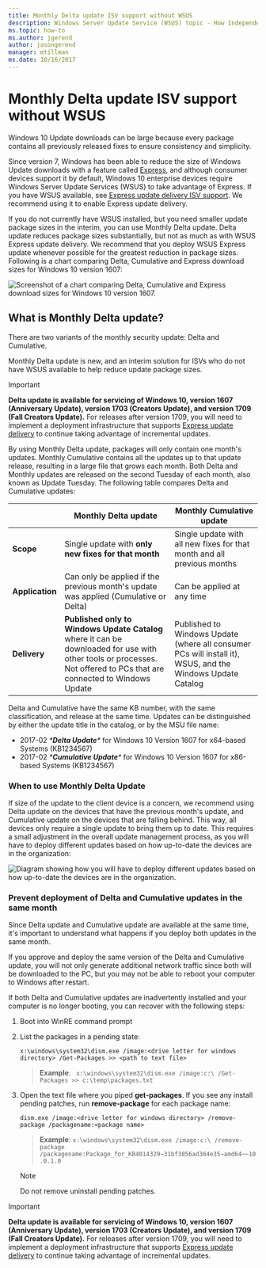 ```yaml
---
title: Monthly Delta update ISV support without WSUS
description: Windows Server Update Service (WSUS) topic - How Independent Software Vendors (ISV) can temporarily use Monthly Delta update instead of WSUS Express update delivery to reduce package size
ms.topic: how-to
ms.author: jgerend
author: jasongerend
manager: mtillman
ms.date: 10/16/2017
---
```

# Monthly Delta update ISV support without WSUS



Windows 10 Update downloads can be large because every package contains all previously released fixes to ensure consistency and simplicity.

Since version 7, Windows has been able to reduce the size of Windows Update downloads with a feature called [Express](/previous-versions/windows/it-pro/windows-server-2008-R2-and-2008/cc708456(v=ws.10)#Anchor_2), and although consumer devices support it by default, Windows 10 enterprise devices require Windows Server Update Services (WSUS) to take advantage of Express. If you have WSUS available, see [Express update delivery ISV support](express-update-delivery-ISV-support.md). We recommend using it to enable Express update delivery.

If you do not currently have WSUS installed, but you need smaller update package sizes in the interim, you can use Monthly Delta update. Delta update reduces package sizes substantially, but not as much as with WSUS Express update delivery. We recommend that you deploy WSUS Express update whenever possible for the greatest reduction in package sizes. Following is a chart comparing Delta, Cumulative and Express download sizes for Windows 10 version 1607:

![Screenshot of a chart comparing Delta, Cumulative and Express download sizes for Windows 10 version 1607.](../../media/express-update-delivery-isv-support/delta-1.png)

## What is Monthly Delta update?

There are two variants of the monthly security update: Delta and Cumulative.

Monthly Delta update is new, and an interim solution for ISVs who do not have WSUS available to help reduce update package sizes.

>[!IMPORTANT]
>**Delta update is available for servicing of Windows 10, version 1607 (Anniversary Update), version 1703 (Creators Update), and version 1709 (Fall Creators Update).** For releases after version 1709, you will need to implement a deployment infrastructure that supports [Express update delivery](express-update-delivery-ISV-support.md) to continue taking advantage of incremental updates.

By using Monthly Delta update, packages will only contain one month's updates. Monthly Cumulative contains all the updates up to that update release, resulting in a large file that grows each month. Both Delta and Monthly updates are released on the second Tuesday of each month, also known as Update Tuesday. The following table compares Delta and Cumulative updates:

|                    | Monthly **Delta** update                                                                                                                                                                                                       | Monthly **Cumulative** update                                                                                                                                                                                             |
|--------------------|--------------------------------------------------------------------------------------------------------------------------------------------------------------------------------------------------------------------------------|---------------------------------------------------------------------------------------------------------------------------------------------------------------------------------------------------------------------------|
| **Scope**          | Single update with **only new fixes for that month**                                                                                                                                                                           | Single update with all new fixes for that month and all previous months                                                                                                                                                   |
| **Application**    | Can only be applied if the previous month's update was applied (Cumulative or Delta)                                                                                                                                           | Can be applied at any time                                                                                                                                                                                                |
| **Delivery**       | **Published only to Windows Update Catalog** where it can be downloaded for use with other tools or processes. Not offered to PCs that are connected to Windows Update                                                         | Published to Windows Update (where all consumer PCs will install it), WSUS, and the Windows Update Catalog                                                                                                                |

Delta and Cumulative have the same KB number, with the same classification, and release at the same time. Updates can be distinguished by either the update title in the catalog, or by the MSU file name:

- 2017-02 *\***Delta Update**\** for Windows 10 Version 1607 for x64-based Systems (KB1234567)
- 2017-02 *\***Cumulative Update**\** for Windows 10 Version 1607 for x86-based Systems (KB1234567)

### When to use Monthly Delta Update

If size of the update to the client device is a concern, we recommend using Delta update on the devices that have the previous month's update, and Cumulative update on the devices that are falling behind. This way, all devices only require a single update to bring them up to date. This requires a small adjustment in the overall update management process, as you will have to deploy different updates based on how up-to-date the devices are in the organization:

![Diagram showing how you will have to deploy different updates based on how up-to-date the devices are in the organization.](../../media/express-update-delivery-isv-support/delta-2.png)

### Prevent deployment of Delta and Cumulative updates in the same month

Since Delta update and Cumulative update are available at the same time, it's important to understand what happens if you deploy both updates in the same month.

If you approve and deploy the same version of the Delta and Cumulative update, you will not only generate additional network traffic since both will be downloaded to the PC, but you may not be able to reboot your computer to Windows after restart.

If both Delta and Cumulative updates are inadvertently installed and your computer is no longer booting, you can recover with the following steps:

1. Boot into WinRE command prompt
2. List the packages in a pending state:

    `x:\windows\system32\dism.exe /image:<drive letter for windows directory> /Get-Packages >> <path to text file>`

    > **Example**:
   ` x:\windows\system32\dism.exe /image:c:\ /Get-Packages >> c:\temp\packages.txt`

3. Open the text file where you piped **get-packages**. If you see any install pending patches, run **remove-package** for each package name:

   `dism.exe /image:<drive letter for windows directory> /remove-package /packagename:<package name>`

    > **Example**:
    `x:\windows\system32\dism.exe /image:c:\ /remove-package /packagename:Package_for_KB4014329~31bf3856ad364e35~amd64~~10.0.1.0`

    >[!NOTE]
    >Do not remove uninstall pending patches.

>[!IMPORTANT]
>**Delta update is available for servicing of Windows 10, version 1607 (Anniversary Update), version 1703 (Creators Update), and version 1709 (Fall Creators Update).** For releases after version 1709, you will need to implement a deployment infrastructure that supports [Express update delivery](express-update-delivery-ISV-support.md) to continue taking advantage of incremental updates.
